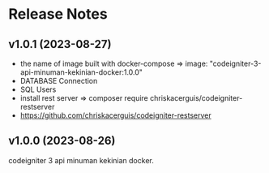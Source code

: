 # Release Notes

## v1.0.1 (2023-08-27)

- the name of image built with docker-compose => image: "codeigniter-3-api-minuman-kekinian-docker:1.0.0"
- DATABASE Connection
- SQL Users
- install rest server => composer require chriskacerguis/codeigniter-restserver
- https://github.com/chriskacerguis/codeigniter-restserver

## v1.0.0 (2023-08-26)

codeigniter 3 api minuman kekinian docker.
